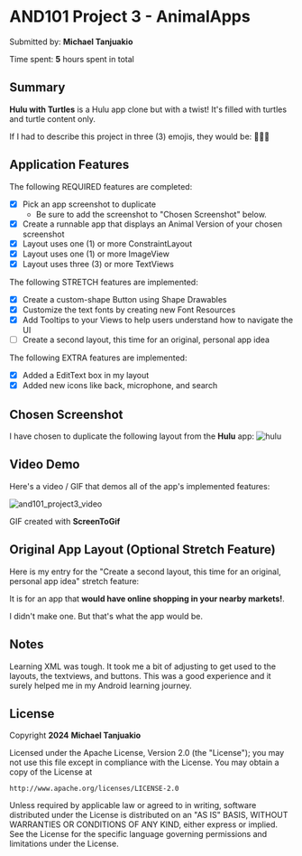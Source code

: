 <!-- (This is a comment) INSTRUCTIONS: Go through this page and fill out any **bolded** entries with their correct values.-->

# AND101 Project 3 - AnimalApps

Submitted by: **Michael Tanjuakio**

Time spent: **5** hours spent in total

## Summary

**Hulu with Turtles** is a Hulu app clone but with a twist! It's filled with turtles and turtle content only.

If I had to describe this project in three (3) emojis, they would be: **🐢🌊😆**

## Application Features

<!-- (This is a comment) Please be sure to change the [ ] to [x] for any features you completed.  If a feature is not checked [x], you might miss the points for that item! -->

The following REQUIRED features are completed:

- [x] Pick an app screenshot to duplicate
  - Be sure to add the screenshot to "Chosen Screenshot" below.
- [x] Create a runnable app that displays an Animal Version of your chosen screenshot
- [x] Layout uses one (1) or more ConstraintLayout
- [x] Layout uses one (1) or more ImageView
- [x] Layout uses three (3) or more TextViews

The following STRETCH features are implemented:

- [x] Create a custom-shape Button using Shape Drawables
- [x] Customize the text fonts by creating new Font Resources
- [x] Add Tooltips to your Views to help users understand how to navigate the UI
- [ ] Create a second layout, this time for an original, personal app idea

The following EXTRA features are implemented:

- [x] Added a EditText box in my layout
- [x] Added new icons like back, microphone, and search

## Chosen Screenshot

I have chosen to duplicate the following layout from the **Hulu** app:
![hulu](https://github.com/Michael-Tanjuakio/Project3_and101/assets/17733456/a6a3cc7a-aa12-4207-a064-7b8b05966e4e)

## Video Demo

Here's a video / GIF that demos all of the app's implemented features:

![and101_project3_video](https://github.com/Michael-Tanjuakio/Project3_and101/assets/17733456/6279637e-75e0-4c56-9960-9a9f1773e78c)

GIF created with **ScreenToGif**

<!-- Recommended tools:
- [Kap](https://getkap.co/) for macOS
- [ScreenToGif](https://www.screentogif.com/) for Windows
- [peek](https://github.com/phw/peek) for Linux. -->

## Original App Layout (Optional Stretch Feature)

Here is my entry for the "Create a second layout, this time for an original, personal app idea" stretch feature:

It is for an app that **would have online shopping in your nearby markets!**.

I didn't make one. But that's what the app would be.

## Notes

Learning XML was tough. It took me a bit of adjusting to get used to the layouts, the textviews, and buttons. 
This was a good experience and it surely helped me in my Android learning journey.

## License

Copyright **2024** **Michael Tanjuakio**

Licensed under the Apache License, Version 2.0 (the "License");
you may not use this file except in compliance with the License.
You may obtain a copy of the License at

    http://www.apache.org/licenses/LICENSE-2.0

Unless required by applicable law or agreed to in writing, software
distributed under the License is distributed on an "AS IS" BASIS,
WITHOUT WARRANTIES OR CONDITIONS OF ANY KIND, either express or implied.
See the License for the specific language governing permissions and
limitations under the License.
